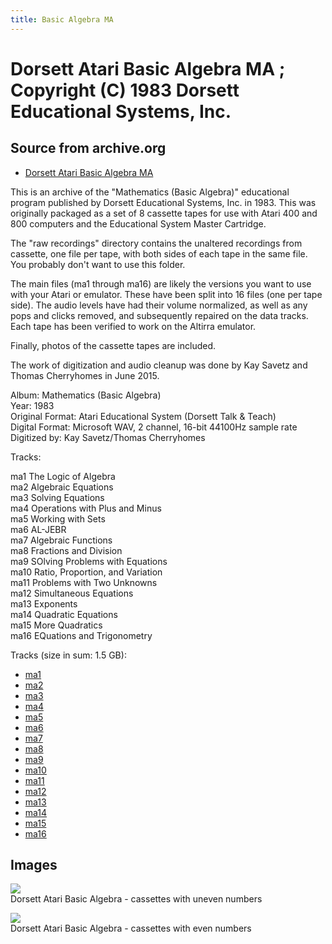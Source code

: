 ```yaml
---
title: Basic Algebra MA
---
```

# Dorsett Atari Basic Algebra MA ; Copyright (C) 1983 Dorsett Educational Systems, Inc.  
## Source from archive.org  
- [Dorsett Atari Basic Algebra MA](https://archive.org/details/DorsettAtariMathematicsBasicAlgebra)  
  
This is an archive of the "Mathematics (Basic Algebra)" educational program published by Dorsett Educational Systems, Inc. in 1983. This was originally packaged as a set of 8 cassette tapes for use with Atari 400 and 800 computers and the Educational System Master Cartridge.  
  
The "raw recordings" directory contains the unaltered recordings from cassette, one file per tape, with both sides of each tape in the same file. You probably don't want to use this folder.  
  
The main files (ma1 through ma16) are likely the versions you want to use with your Atari or emulator. These have been split into 16 files (one per tape side). The audio levels have had their volume normalized, as well as any pops and clicks removed, and subsequently repaired on the data tracks. Each tape has been verified to work on the Altirra emulator.  
  
Finally, photos of the cassette tapes are included.  
  
The work of digitization and audio cleanup was done by Kay Savetz and Thomas Cherryhomes in June 2015.  
  
Album: Mathematics (Basic Algebra)  
Year: 1983  
Original Format: Atari Educational System (Dorsett Talk & Teach)  
Digital Format: Microsoft WAV, 2 channel, 16-bit 44100Hz sample rate  
Digitized by: Kay Savetz/Thomas Cherryhomes  
  
Tracks:  
  
ma1	The Logic of Algebra  
ma2	Algebraic Equations  
ma3	Solving Equations  
ma4	Operations with Plus and Minus  
ma5	Working with Sets  
ma6	AL-JEBR  
ma7	Algebraic Functions  
ma8	Fractions and Division  
ma9	SOlving Problems with Equations  
ma10	Ratio, Proportion, and Variation  
ma11	Problems with Two Unknowns  
ma12	Simultaneous Equations  
ma13	Exponents  
ma14	Quadratic Equations  
ma15	More Quadratics  
ma16	EQuations and Trigonometry  
  
Tracks (size in sum: 1.5 GB):  
  
- [ma1](http://data.atariwiki.org/FLAC/Mathematics_(Basic_Algebra)/ma1.flac)  
- [ma2](http://data.atariwiki.org/FLAC/Mathematics_(Basic_Algebra)/ma2.flac)  
- [ma3](http://data.atariwiki.org/FLAC/Mathematics_(Basic_Algebra)/ma3.flac)  
- [ma4](http://data.atariwiki.org/FLAC/Mathematics_(Basic_Algebra)/ma4.flac)  
- [ma5](http://data.atariwiki.org/FLAC/Mathematics_(Basic_Algebra)/ma5.flac)  
- [ma6](http://data.atariwiki.org/FLAC/Mathematics_(Basic_Algebra)/ma6.flac)  
- [ma7](http://data.atariwiki.org/FLAC/Mathematics_(Basic_Algebra)/ma7.flac)  
- [ma8](http://data.atariwiki.org/FLAC/Mathematics_(Basic_Algebra)/ma8.flac)  
- [ma9](http://data.atariwiki.org/FLAC/Mathematics_(Basic_Algebra)/ma9.flac)  
- [ma10](http://data.atariwiki.org/FLAC/Mathematics_(Basic_Algebra)/ma10.flac)  
- [ma11](http://data.atariwiki.org/FLAC/Mathematics_(Basic_Algebra)/ma11.flac)  
- [ma12](http://data.atariwiki.org/FLAC/Mathematics_(Basic_Algebra)/ma12.flac)  
- [ma13](http://data.atariwiki.org/FLAC/Mathematics_(Basic_Algebra)/ma13.flac)  
- [ma14](http://data.atariwiki.org/FLAC/Mathematics_(Basic_Algebra)/ma14.flac)  
- [ma15](http://data.atariwiki.org/FLAC/Mathematics_(Basic_Algebra)/ma15.flac)  
- [ma16](http://data.atariwiki.org/FLAC/Mathematics_(Basic_Algebra)/ma16.flac)  
## Images  
![](attachments/maA_.jpg)  
Dorsett Atari Basic Algebra - cassettes with uneven numbers  
  
![](attachments/maB_.jpg)  
Dorsett Atari Basic Algebra - cassettes with even numbers  
